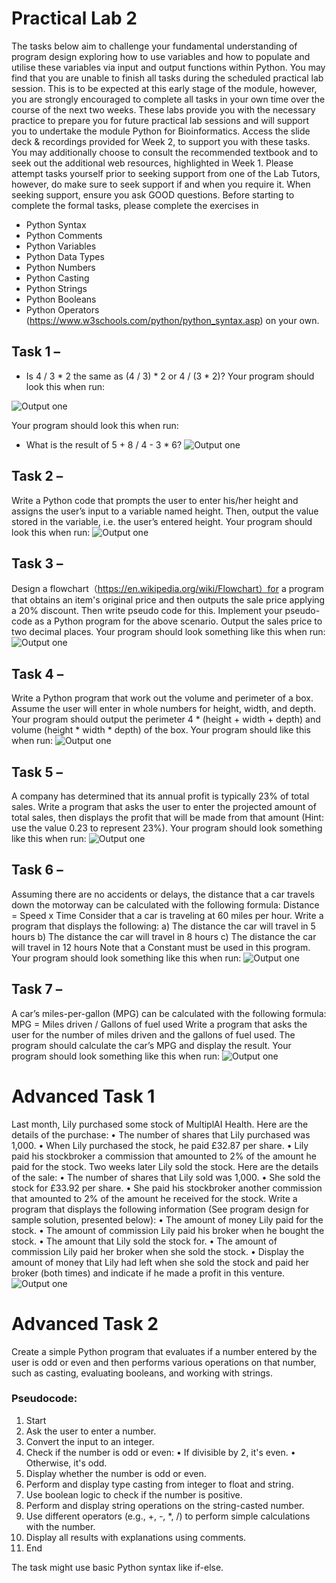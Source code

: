 # Practical Lab 2
The tasks below aim to challenge your fundamental understanding of program design exploring how to use variables and how to populate and utilise these variables via input and output functions within Python. You may find that you are unable to finish all tasks during the scheduled practical lab session. This is to be expected at this early stage of the module, however, you are strongly encouraged to complete all tasks in your own time over the course of the next two weeks. These labs provide you with the necessary practice to prepare you for future practical lab sessions and will support you to undertake the module Python for Bioinformatics. 
Access the slide deck & recordings provided for Week 2, to support you with these tasks. You may additionally choose to consult the recommended textbook and to seek out the additional web resources, highlighted in Week 1. Please attempt tasks yourself prior to seeking support from one of the Lab Tutors, however, do make sure to seek support if and when you require it. When seeking support, ensure you ask GOOD questions. 
Before starting to complete the formal tasks, please complete the exercises in 
- Python Syntax
- Python Comments
- Python Variables 
- Python Data Types
- Python Numbers
- Python Casting
- Python Strings
- Python Booleans
- Python Operators
(https://www.w3schools.com/python/python_syntax.asp) on your own.
## Task 1 – 
- Is 4 / 3 * 2 the same as (4 / 3) * 2 or 4 / (3 * 2)?
Your program should look this when run:

![Output one](../images/Week2%20Lab%20Picture1.png)

Your program should look this when run:
- What is the result of 5 + 8 / 4 - 3 * 6?
![Output one](../images/Week2%20Lab%20Picture2.png)
 
## Task 2 – 
Write a Python code that prompts the user to enter his/her height and assigns the user’s input to a variable named height. Then, output the value stored in the variable, i.e. the user’s entered height. Your program should look this when run: 
![Output one](../images/Week2%20Lab%20Picture3.png)

## Task 3 – 
Design a flowchart（https://en.wikipedia.org/wiki/Flowchart）for a program that obtains an item's original price and then outputs the sale price applying a 20% discount. Then write pseudo code for this. 
Implement your pseudo-code as a Python program for the above scenario. Output the sales price to two decimal places. 
Your program should look something like this when run: 
![Output one](../images/Week2%20Lab%20Picture4.png)

## Task 4 – 
Write a Python program that work out the volume and perimeter of a box. Assume the user will enter in whole numbers for height, width, and depth. Your program should output the perimeter 4 * (height + width + depth) and volume (height * width * depth) of the box. Your program should like this when run: 
![Output one](../images/Week2%20Lab%20Picture5.png)

## Task 5 – 
A company has determined that its annual profit is typically 23% of total sales. Write a program that asks the user to enter the projected amount of total sales, then displays the profit that will be made from that amount (Hint: use the value 0.23 to represent 23%). Your program should look something like this when run: 
![Output one](../images/Week2%20Lab%20Picture6.png)
 
## Task 6 – 
Assuming there are no accidents or delays, the distance that a car travels down the motorway can be calculated with the following formula: Distance = Speed x Time Consider that a car is traveling at 60 miles per hour. Write a program that displays the following: a) The distance the car will travel in 5 hours b) The distance the car will travel in 8 hours c) The distance the car will travel in 12 hours Note that a Constant must be used in this program. Your program should look something like this when run: 
![Output one](../images/Week2%20Lab%20Picture7.png)
 
## Task 7 – 
A car’s miles-per-gallon (MPG) can be calculated with the following formula: MPG = Miles driven / Gallons of fuel used Write a program that asks the user for the number of miles driven and the gallons of fuel used. The program should calculate the car’s MPG and display the result. Your program should look something like this when run: 
![Output one](../images/Week2%20Lab%20Picture8.png)
 
 
# Advanced Task 1
Last month, Lily purchased some stock of MultiplAI Health. Here are the details of the purchase:
 • The number of shares that Lily purchased was 1,000. 
• When Lily purchased the stock, he paid £32.87 per share. 
• Lily paid his stockbroker a commission that amounted to 2% of the amount he paid for the stock. 
Two weeks later Lily sold the stock. Here are the details of the sale: 
• The number of shares that Lily sold was 1,000. 
• She sold the stock for £33.92 per share. 
• She paid his stockbroker another commission that amounted to 2% of the amount he received for the stock. 
Write a program that displays the following information (See program design for sample solution, presented below): 
• The amount of money Lily paid for the stock. 
• The amount of commission Lily paid his broker when he bought the stock. 
• The amount that Lily sold the stock for. 
• The amount of commission Lily paid her broker when she sold the stock. 
• Display the amount of money that Lily had left when she sold the stock and paid her broker (both times) and indicate if he made a profit in this venture. 
![Output one](../images/Week2%20Lab%20Picture9.png)
 
# Advanced Task 2
Create a simple Python program that evaluates if a number entered by the user is odd or even and then performs various operations on that number, such as casting, evaluating booleans, and working with strings.
### Pseudocode:
1.	Start
2.	Ask the user to enter a number.
3.	Convert the input to an integer.
4.	Check if the number is odd or even:
•	If divisible by 2, it's even.
•	Otherwise, it's odd.
5.	Display whether the number is odd or even.
6.	Perform and display type casting from integer to float and string.
7.	Use boolean logic to check if the number is positive.
8.	Perform and display string operations on the string-casted number.
9.	Use different operators (e.g., +, -, *, /) to perform simple calculations with the number.
10.	Display all results with explanations using comments.
11.	End

The task might use basic Python syntax like if-else.

